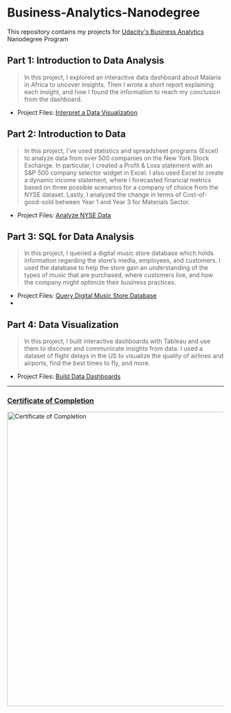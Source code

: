# Business-Analytics-Nanodegree
This repository contains my projects for [Udacity's Business Analytics](https://www.udacity.com/course/business-analytics-nanodegree--nd098) Nanodegree Program


## Part 1: Introduction to Data Analysis


> In this project, I explored an interactive data dashboard about Malaria in Africa to uncover insights. Then I wrote a short report explaining each insight, and how I found the information to reach my conclusion from the dashboard.



- Project Files: [Interpret a Data Visualization](https://github.com/M0hannad/Business-Analytics-Nanodegree/tree/main/Project%201%20-%20Interpret%20a%20Data%20Visualization)


## Part 2: Introduction to Data
> In this project, I've used statistics and spreadsheet programs (Excel) to analyze data from over 500 companies on the New York Stock Exchange. In particular, I created a Profit & Loss statement with an S&P 500 company selector widget in Excel. I also used Excel to create a dynamic income statement, where I forecasted financial metrics based on three possible scenarios for a company of choice from the NYSE dataset. Lastly, I analyzed the change in terms of Cost-of-good-sold between Year 1 and Year 3 for Materials Sector.

- Project Files: [Analyze NYSE Data](https://github.com/M0hannad/Business-Analytics-Nanodegree/tree/main/Project%201%20-%20Interpret%20a%20Data%20Visualization)


## Part 3: SQL for Data Analysis


> In this project, I queried a digital music store database which holds information regarding the store’s media, employees, and customers. I used the database to help the store gain an understanding of the types of music that are purchased, where customers live, and how the company might optimize their business practices.

- Project Files: [Query Digital Music Store Database](https://github.com/M0hannad/Business-Analytics-Nanodegree/tree/main/Project%202%20-%20Analyze%20NYSE%20Data)
- 

## Part 4: Data Visualization

> In this project, I built interactive dashboards with Tableau and use them to discover and communicate insights from data. I used a dataset of flight delays in the US to visualize the quality of airlines and airports, find the best times to fly, and more.

- Project Files: [Build Data Dashboards](https://github.com/M0hannad/Business-Analytics-Nanodegree/tree/main/Project%204%20-%20Build%20Data%20Dashboards)



---
### [Certificate of Completion](https://confirm.udacity.com/XCKD2HCD)

<img width="685" alt="Certificate of Completion" src="https://user-images.githubusercontent.com/86031983/174958042-162f3440-3c35-4e4d-a0f2-63724af98452.png">
